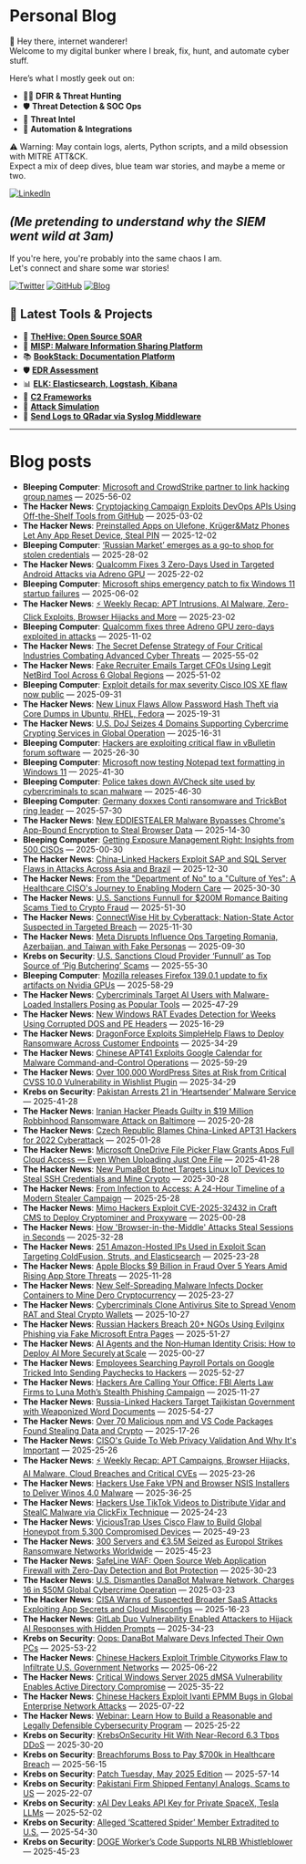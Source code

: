 # Personal Blog

👋 Hey there, internet wanderer!  
Welcome to my digital bunker where I break, fix, hunt, and automate cyber stuff.  

Here’s what I mostly geek out on:

- 🕵️‍♂️ **DFIR & Threat Hunting**  
- 🛡️ **Threat Detection & SOC Ops**  
- 🧠 **Threat Intel**  
- 🤖 **Automation & Integrations**

⚠️ Warning: May contain logs, alerts, Python scripts, and a mild obsession with MITRE ATT&CK.  
Expect a mix of deep dives, blue team war stories, and maybe a meme or two.

[![LinkedIn](https://img.shields.io/badge/LinkedIn-Connect-blue?style=flat&logo=linkedin)](https://www.linkedin.com/in/0xatef)

*(Me pretending to understand why the SIEM went wild at 3am)*  
---  
If you're here, you're probably into the same chaos I am.  
Let's connect and share some war stories!

[![Twitter](https://img.shields.io/badge/Twitter-%400xatef-1DA1F2?style=flat&logo=twitter&logoColor=white)](https://twitter.com/0xatef)
[![GitHub](https://img.shields.io/badge/GitHub-0xAtef-181717?style=flat&logo=github)](https://github.com/0xAtef)
[![Blog](https://img.shields.io/badge/Blog-0xAtef.github.io-orange?style=flat&logo=jekyll)](https://0xatef.github.io)


## 🧰 Latest Tools & Projects

- 🐝 [**TheHive: Open Source SOAR**](https://0xatef.github.io/Projects/#thehive-open-source-soar)  
- 🧬 [**MISP: Malware Information Sharing Platform**](https://0xatef.github.io/Projects/#misp-malware-information-sharing-platform)  
- 📚 [**BookStack: Documentation Platform**](https://0xatef.github.io/Projects/#bookstack-documentation-platform)  
- 🛡️ [**EDR Assessment**](https://0xatef.github.io/Projects/#edr-assessment)  
- 📊 [**ELK: Elasticsearch, Logstash, Kibana**](https://0xatef.github.io/Projects/#elk-elasticsearch-logstash-kibana)  
- 🎯 [**C2 Frameworks**](https://0xatef.github.io/Projects/#c2-frameworks)  
- 🧨 [**Attack Simulation**](https://0xatef.github.io/Projects/#attack-simulation)  
- 🔄 [**Send Logs to QRadar via Syslog Middleware**](https://0xatef.github.io/Projects/#how-to-send-logs-from-an-api-to-qradar-siem-through-syslog-middleware)  

---

# Blog posts
<!-- BLOG-POST-LIST:START -->
- **Bleeping Computer**: [Microsoft and CrowdStrike partner to link hacking group names](https://www.bleepingcomputer.com/news/security/microsoft-and-crowdstrike-partner-to-link-hacking-group-names/) — 2025-56-02
- **The Hacker News**: [Cryptojacking Campaign Exploits DevOps APIs Using Off-the-Shelf Tools from GitHub](https://thehackernews.com/2025/06/cryptojacking-campaign-exploits-devops.html) — 2025-03-02
- **The Hacker News**: [Preinstalled Apps on Ulefone, Krüger&amp;Matz Phones Let Any App Reset Device, Steal PIN](https://thehackernews.com/2025/06/preinstalled-apps-on-ulefone-kruger.html) — 2025-12-02
- **Bleeping Computer**: [‘Russian Market’ emerges as a go-to shop for stolen credentials](https://www.bleepingcomputer.com/news/security/russian-market-emerges-as-a-go-to-shop-for-stolen-credentials/) — 2025-28-02
- **The Hacker News**: [Qualcomm Fixes 3 Zero-Days Used in Targeted Android Attacks via Adreno GPU](https://thehackernews.com/2025/06/qualcomm-fixes-3-zero-days-used-in.html) — 2025-22-02
- **Bleeping Computer**: [Microsoft ships emergency patch to fix Windows 11 startup failures](https://www.bleepingcomputer.com/news/microsoft/microsoft-ships-emergency-patch-to-fix-windows-11-installation-issues/) — 2025-06-02
- **The Hacker News**: [⚡ Weekly Recap: APT Intrusions, AI Malware, Zero-Click Exploits, Browser Hijacks and More](https://thehackernews.com/2025/06/weekly-recap-apt-intrusions-ai-malware.html) — 2025-23-02
- **Bleeping Computer**: [Qualcomm fixes three Adreno GPU zero-days exploited in attacks](https://www.bleepingcomputer.com/news/security/qualcomm-fixes-three-adreno-gpu-zero-days-exploited-in-attacks/) — 2025-11-02
- **The Hacker News**: [The Secret Defense Strategy of Four Critical Industries Combating Advanced Cyber Threats](https://thehackernews.com/2025/06/the-secret-defense-strategy-of-four.html) — 2025-55-02
- **The Hacker News**: [Fake Recruiter Emails Target CFOs Using Legit NetBird Tool Across 6 Global Regions](https://thehackernews.com/2025/06/fake-recruiter-emails-target-cfos-using.html) — 2025-51-02
- **Bleeping Computer**: [Exploit details for max severity Cisco IOS XE flaw now public](https://www.bleepingcomputer.com/news/security/exploit-details-for-max-severity-cisco-ios-xe-flaw-now-public/) — 2025-09-31
- **The Hacker News**: [New Linux Flaws Allow Password Hash Theft via Core Dumps in Ubuntu, RHEL, Fedora](https://thehackernews.com/2025/05/new-linux-flaws-allow-password-hash.html) — 2025-19-31
- **The Hacker News**: [U.S. DoJ Seizes 4 Domains Supporting Cybercrime Crypting Services in Global Operation](https://thehackernews.com/2025/05/us-doj-seizes-4-domains-supporting.html) — 2025-16-31
- **Bleeping Computer**: [Hackers are exploiting critical flaw in vBulletin forum software](https://www.bleepingcomputer.com/news/security/hackers-are-exploiting-critical-flaw-in-vbulletin-forum-software/) — 2025-26-30
- **Bleeping Computer**: [Microsoft now testing Notepad text formatting in Windows 11](https://www.bleepingcomputer.com/news/microsoft/microsoft-now-testing-notepad-text-formatting-in-windows-11/) — 2025-41-30
- **Bleeping Computer**: [Police takes down AVCheck site used by cybercriminals to scan malware](https://www.bleepingcomputer.com/news/security/police-takes-down-avcheck-antivirus-site-used-by-cybercriminals/) — 2025-46-30
- **Bleeping Computer**: [Germany doxxes Conti ransomware and TrickBot ring leader](https://www.bleepingcomputer.com/news/security/germany-doxxes-conti-ransomware-and-trickbot-ring-leader/) — 2025-57-30
- **The Hacker News**: [New EDDIESTEALER Malware Bypasses Chrome&#39;s App-Bound Encryption to Steal Browser Data](https://thehackernews.com/2025/05/eddiestealer-malware-uses-clickfix.html) — 2025-14-30
- **Bleeping Computer**: [Getting Exposure Management Right: Insights from 500 CISOs](https://www.bleepingcomputer.com/news/security/getting-exposure-management-right-insights-from-500-cisos/) — 2025-00-30
- **The Hacker News**: [China-Linked Hackers Exploit SAP and SQL Server Flaws in Attacks Across Asia and Brazil](https://thehackernews.com/2025/05/china-linked-hackers-exploit-sap-and.html) — 2025-12-30
- **The Hacker News**: [From the &quot;Department of No&quot; to a &quot;Culture of Yes&quot;: A Healthcare CISO&#39;s Journey to Enabling Modern Care](https://thehackernews.com/2025/05/from-department-of-no-to-culture-of-yes.html) — 2025-30-30
- **The Hacker News**: [U.S. Sanctions Funnull for $200M Romance Baiting Scams Tied to Crypto Fraud](https://thehackernews.com/2025/05/us-sanctions-funnull-for-200m-romance.html) — 2025-51-30
- **The Hacker News**: [ConnectWise Hit by Cyberattack; Nation-State Actor Suspected in Targeted Breach](https://thehackernews.com/2025/05/connectwise-hit-by-cyberattack-nation.html) — 2025-11-30
- **The Hacker News**: [Meta Disrupts Influence Ops Targeting Romania, Azerbaijan, and Taiwan with Fake Personas](https://thehackernews.com/2025/05/meta-disrupts-influence-ops-targeting.html) — 2025-09-30
- **Krebs on Security**: [U.S. Sanctions Cloud Provider ‘Funnull’ as Top Source of ‘Pig Butchering’ Scams](https://krebsonsecurity.com/2025/05/u-s-sanctions-cloud-provider-funnull-as-top-source-of-pig-butchering-scams/) — 2025-55-30
- **Bleeping Computer**: [Mozilla releases Firefox 139.0.1 update to fix artifacts on Nvidia GPUs](https://www.bleepingcomputer.com/news/software/mozilla-releases-firefox-13901-update-to-fix-artifacts-on-nvidia-gpus/) — 2025-58-29
- **The Hacker News**: [Cybercriminals Target AI Users with Malware-Loaded Installers Posing as Popular Tools](https://thehackernews.com/2025/05/cybercriminals-target-ai-users-with.html) — 2025-47-29
- **The Hacker News**: [New Windows RAT Evades Detection for Weeks Using Corrupted DOS and PE Headers](https://thehackernews.com/2025/05/new-windows-rat-evades-detection-for.html) — 2025-16-29
- **The Hacker News**: [DragonForce Exploits SimpleHelp Flaws to Deploy Ransomware Across Customer Endpoints](https://thehackernews.com/2025/05/dragonforce-exploits-simplehelp-flaws.html) — 2025-34-29
- **The Hacker News**: [Chinese APT41 Exploits Google Calendar for Malware Command-and-Control Operations](https://thehackernews.com/2025/05/chinese-apt41-exploits-google-calendar.html) — 2025-59-29
- **The Hacker News**: [Over 100,000 WordPress Sites at Risk from Critical CVSS 10.0 Vulnerability in Wishlist Plugin](https://thehackernews.com/2025/05/over-100000-wordpress-sites-at-risk.html) — 2025-34-29
- **Krebs on Security**: [Pakistan Arrests 21 in ‘Heartsender’ Malware Service](https://krebsonsecurity.com/2025/05/pakistan-arrests-21-in-heartsender-malware-service/) — 2025-41-28
- **The Hacker News**: [Iranian Hacker Pleads Guilty in $19 Million Robbinhood Ransomware Attack on Baltimore](https://thehackernews.com/2025/05/iranian-hacker-pleads-guilty-in-19.html) — 2025-20-28
- **The Hacker News**: [Czech Republic Blames China-Linked APT31 Hackers for 2022 Cyberattack](https://thehackernews.com/2025/05/czech-republic-blames-china-linked.html) — 2025-01-28
- **The Hacker News**: [Microsoft OneDrive File Picker Flaw Grants Apps Full Cloud Access — Even When Uploading Just One File](https://thehackernews.com/2025/05/microsoft-onedrive-file-picker-flaw.html) — 2025-41-28
- **The Hacker News**: [New PumaBot Botnet Targets Linux IoT Devices to Steal SSH Credentials and Mine Crypto](https://thehackernews.com/2025/05/new-pumabot-botnet-targets-linux-iot.html) — 2025-30-28
- **The Hacker News**: [From Infection to Access: A 24-Hour Timeline of a Modern Stealer Campaign](https://thehackernews.com/2025/05/from-infection-to-access-24-hour.html) — 2025-25-28
- **The Hacker News**: [Mimo Hackers Exploit CVE-2025-32432 in Craft CMS to Deploy Cryptominer and Proxyware](https://thehackernews.com/2025/05/mimo-hackers-exploit-cve-2025-32432-in.html) — 2025-00-28
- **The Hacker News**: [How &#39;Browser-in-the-Middle&#39; Attacks Steal Sessions in Seconds](https://thehackernews.com/2025/05/how-browser-in-middle-attacks-steal.html) — 2025-32-28
- **The Hacker News**: [251 Amazon-Hosted IPs Used in Exploit Scan Targeting ColdFusion, Struts, and Elasticsearch](https://thehackernews.com/2025/05/251-amazon-hosted-ips-used-in-exploit.html) — 2025-23-28
- **The Hacker News**: [Apple Blocks $9 Billion in Fraud Over 5 Years Amid Rising App Store Threats](https://thehackernews.com/2025/05/apple-blocks-9-billion-in-fraud-over-5.html) — 2025-11-28
- **The Hacker News**: [New Self-Spreading Malware Infects Docker Containers to Mine Dero Cryptocurrency](https://thehackernews.com/2025/05/new-self-spreading-malware-infects.html) — 2025-23-27
- **The Hacker News**: [Cybercriminals Clone Antivirus Site to Spread Venom RAT and Steal Crypto Wallets](https://thehackernews.com/2025/05/cybercriminals-clone-antivirus-site-to_4.html) — 2025-10-27
- **The Hacker News**: [Russian Hackers Breach 20+ NGOs Using Evilginx Phishing via Fake Microsoft Entra Pages](https://thehackernews.com/2025/05/russian-hackers-breach-20-ngos-using.html) — 2025-51-27
- **The Hacker News**: [AI Agents and the Non‑Human Identity Crisis: How to Deploy AI More Securely at Scale](https://thehackernews.com/2025/05/ai-agents-and-nonhuman-identity-crisis.html) — 2025-00-27
- **The Hacker News**: [Employees Searching Payroll Portals on Google Tricked Into Sending Paychecks to Hackers](https://thehackernews.com/2025/05/employees-searching-payroll-portals-on.html) — 2025-52-27
- **The Hacker News**: [Hackers Are Calling Your Office: FBI Alerts Law Firms to Luna Moth’s Stealth Phishing Campaign](https://thehackernews.com/2025/05/hackers-are-calling-your-office-fbi.html) — 2025-11-27
- **The Hacker News**: [Russia-Linked Hackers Target Tajikistan Government with Weaponized Word Documents](https://thehackernews.com/2025/05/russia-linked-hackers-target-tajikistan.html) — 2025-54-27
- **The Hacker News**: [Over 70 Malicious npm and VS Code Packages Found Stealing Data and Crypto](https://thehackernews.com/2025/05/over-70-malicious-npm-and-vs-code.html) — 2025-17-26
- **The Hacker News**: [CISO&#39;s Guide To Web Privacy Validation And Why It&#39;s Important](https://thehackernews.com/2025/05/cisos-guide-to-web-privacy-validation.html) — 2025-25-26
- **The Hacker News**: [⚡ Weekly Recap: APT Campaigns, Browser Hijacks, AI Malware, Cloud Breaches and Critical CVEs](https://thehackernews.com/2025/05/weekly-recap-apt-campaigns-browser.html) — 2025-23-26
- **The Hacker News**: [Hackers Use Fake VPN and Browser NSIS Installers to Deliver Winos 4.0 Malware](https://thehackernews.com/2025/05/hackers-use-fake-vpn-and-browser-nsis.html) — 2025-36-25
- **The Hacker News**: [Hackers Use TikTok Videos to Distribute Vidar and StealC Malware via ClickFix Technique](https://thehackernews.com/2025/05/hackers-use-tiktok-videos-to-distribute.html) — 2025-24-23
- **The Hacker News**: [ViciousTrap Uses Cisco Flaw to Build Global Honeypot from 5,300 Compromised Devices](https://thehackernews.com/2025/05/vicioustrap-uses-cisco-flaw-to-build.html) — 2025-49-23
- **The Hacker News**: [300 Servers and €3.5M Seized as Europol Strikes Ransomware Networks Worldwide](https://thehackernews.com/2025/05/300-servers-and-35m-seized-as-europol.html) — 2025-45-23
- **The Hacker News**: [SafeLine WAF: Open Source Web Application Firewall with Zero-Day Detection and Bot Protection](https://thehackernews.com/2025/05/safeline-waf-open-source-web.html) — 2025-30-23
- **The Hacker News**: [U.S. Dismantles DanaBot Malware Network, Charges 16 in $50M Global Cybercrime Operation](https://thehackernews.com/2025/05/us-dismantles-danabot-malware-network.html) — 2025-03-23
- **The Hacker News**: [CISA Warns of Suspected Broader SaaS Attacks Exploiting App Secrets and Cloud Misconfigs](https://thehackernews.com/2025/05/cisa-warns-of-suspected-broader-saas.html) — 2025-16-23
- **The Hacker News**: [GitLab Duo Vulnerability Enabled Attackers to Hijack AI Responses with Hidden Prompts](https://thehackernews.com/2025/05/gitlab-duo-vulnerability-enabled.html) — 2025-34-23
- **Krebs on Security**: [Oops: DanaBot Malware Devs Infected Their Own PCs](https://krebsonsecurity.com/2025/05/oops-danabot-malware-devs-infected-their-own-pcs/) — 2025-53-22
- **The Hacker News**: [Chinese Hackers Exploit Trimble Cityworks Flaw to Infiltrate U.S. Government Networks](https://thehackernews.com/2025/05/chinese-hackers-exploit-trimble.html) — 2025-06-22
- **The Hacker News**: [Critical Windows Server 2025 dMSA Vulnerability Enables Active Directory Compromise](https://thehackernews.com/2025/05/critical-windows-server-2025-dmsa.html) — 2025-35-22
- **The Hacker News**: [Chinese Hackers Exploit Ivanti EPMM Bugs in Global Enterprise Network Attacks](https://thehackernews.com/2025/05/chinese-hackers-exploit-ivanti-epmm.html) — 2025-07-22
- **The Hacker News**: [Webinar: Learn How to Build a Reasonable and Legally Defensible Cybersecurity Program](https://thehackernews.com/2025/05/webinar-learn-how-to-build-reasonable.html) — 2025-25-22
- **Krebs on Security**: [KrebsOnSecurity Hit With Near-Record 6.3 Tbps DDoS](https://krebsonsecurity.com/2025/05/krebsonsecurity-hit-with-near-record-6-3-tbps-ddos/) — 2025-30-20
- **Krebs on Security**: [Breachforums Boss to Pay $700k in Healthcare Breach](https://krebsonsecurity.com/2025/05/breachforums-boss-to-pay-700k-in-healthcare-breach/) — 2025-56-15
- **Krebs on Security**: [Patch Tuesday, May 2025 Edition](https://krebsonsecurity.com/2025/05/patch-tuesday-may-2025-edition/) — 2025-57-14
- **Krebs on Security**: [Pakistani Firm Shipped Fentanyl Analogs, Scams to US](https://krebsonsecurity.com/2025/05/pakistani-firm-shipped-fentanyl-analogs-scams-to-us/) — 2025-22-07
- **Krebs on Security**: [xAI Dev Leaks API Key for Private SpaceX, Tesla LLMs](https://krebsonsecurity.com/2025/05/xai-dev-leaks-api-key-for-private-spacex-tesla-llms/) — 2025-52-02
- **Krebs on Security**: [Alleged ‘Scattered Spider’ Member Extradited to U.S.](https://krebsonsecurity.com/2025/04/alleged-scattered-spider-member-extradited-to-u-s/) — 2025-54-30
- **Krebs on Security**: [DOGE Worker’s Code Supports NLRB Whistleblower](https://krebsonsecurity.com/2025/04/doge-workers-code-supports-nlrb-whistleblower/) — 2025-45-23<!-- BLOG-POST-LIST:END -->
